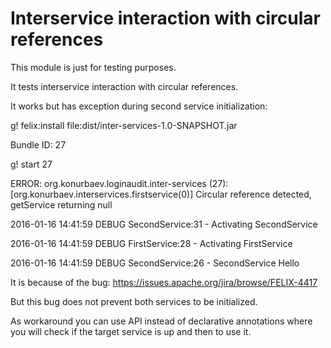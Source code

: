 # Interservice interaction with circular references

This module is just for testing purposes.

It tests interservice interaction with circular references.

It works but has exception during second service initialization:


g! felix:install file:dist/inter-services-1.0-SNAPSHOT.jar

Bundle ID: 27

g! start 27

ERROR: org.konurbaev.loginaudit.inter-services (27): [org.konurbaev.interservices.firstservice(0)] Circular reference detected, getService returning null

2016-01-16 14:41:59 DEBUG SecondService:31 - Activating SecondService

2016-01-16 14:41:59 DEBUG FirstService:28 - Activating FirstService

2016-01-16 14:41:59 DEBUG SecondService:26 - SecondService Hello


It is because of the bug: https://issues.apache.org/jira/browse/FELIX-4417

But this bug does not prevent both services to be initialized.

As workaround you can use API instead of declarative annotations where you will check if the target service is up and then to use it.